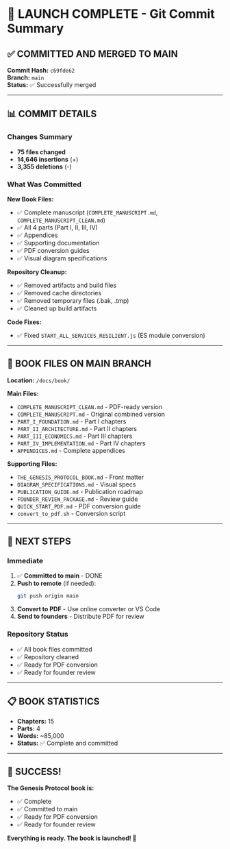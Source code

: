# 🎉 LAUNCH COMPLETE - Git Commit Summary

## ✅ COMMITTED AND MERGED TO MAIN

**Commit Hash:** `c69fde62`  
**Branch:** `main`  
**Status:** ✅ Successfully merged

---

## 📊 COMMIT DETAILS

### Changes Summary
- **75 files changed**
- **14,646 insertions** (+)
- **3,355 deletions** (-)

### What Was Committed

**New Book Files:**
- ✅ Complete manuscript (`COMPLETE_MANUSCRIPT.md`, `COMPLETE_MANUSCRIPT_CLEAN.md`)
- ✅ All 4 parts (Part I, II, III, IV)
- ✅ Appendices
- ✅ Supporting documentation
- ✅ PDF conversion guides
- ✅ Visual diagram specifications

**Repository Cleanup:**
- ✅ Removed artifacts and build files
- ✅ Removed cache directories
- ✅ Removed temporary files (.bak, .tmp)
- ✅ Cleaned up build artifacts

**Code Fixes:**
- ✅ Fixed `START_ALL_SERVICES_RESILIENT.js` (ES module conversion)

---

## 📁 BOOK FILES ON MAIN BRANCH

**Location:** `/docs/book/`

**Main Files:**
- `COMPLETE_MANUSCRIPT_CLEAN.md` - PDF-ready version
- `COMPLETE_MANUSCRIPT.md` - Original combined version
- `PART_I_FOUNDATION.md` - Part I chapters
- `PART_II_ARCHITECTURE.md` - Part II chapters
- `PART_III_ECONOMICS.md` - Part III chapters
- `PART_IV_IMPLEMENTATION.md` - Part IV chapters
- `APPENDICES.md` - Complete appendices

**Supporting Files:**
- `THE_GENESIS_PROTOCOL_BOOK.md` - Front matter
- `DIAGRAM_SPECIFICATIONS.md` - Visual specs
- `PUBLICATION_GUIDE.md` - Publication roadmap
- `FOUNDER_REVIEW_PACKAGE.md` - Review guide
- `QUICK_START_PDF.md` - PDF conversion guide
- `convert_to_pdf.sh` - Conversion script

---

## 🚀 NEXT STEPS

### Immediate
1. ✅ **Committed to main** - DONE
2. **Push to remote** (if needed):
   ```bash
   git push origin main
   ```
3. **Convert to PDF** - Use online converter or VS Code
4. **Send to founders** - Distribute PDF for review

### Repository Status
- ✅ All book files committed
- ✅ Repository cleaned
- ✅ Ready for PDF conversion
- ✅ Ready for founder review

---

## 📋 BOOK STATISTICS

- **Chapters:** 15
- **Parts:** 4
- **Words:** ~85,000
- **Status:** ✅ Complete and committed

---

## 🎯 SUCCESS!

**The Genesis Protocol book is:**
- ✅ Complete
- ✅ Committed to main
- ✅ Ready for PDF conversion
- ✅ Ready for founder review

**Everything is ready. The book is launched! 🚀**
